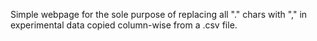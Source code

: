 Simple webpage for the sole purpose of replacing all "." chars with "," in experimental data copied column-wise from a .csv file.
